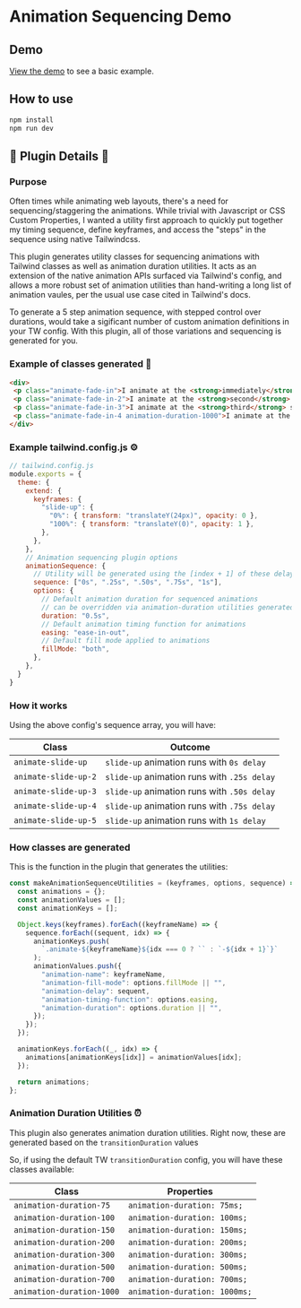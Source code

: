 # Animation Sequencing Demo

## Demo

[View the demo](https://tailwindcss-animation-sequencing-plugin-demo.vercel.app/) to see a basic example.

## How to use

```bash
npm install
npm run dev
```

## 🚧 Plugin Details 🚧

### Purpose
Often times while animating web layouts, there's a need for sequencing/staggering the animations. While trivial with Javascript or CSS Custom Properties, I wanted a utility first approach to quickly put together my timing sequence, define keyframes, and access the "steps" in the sequence using native Tailwindcss.

This plugin generates utility classes for sequencing animations with Tailwind classes as well as animation duration utilities. It acts as an extension of the native animation APIs surfaced via Tailwind's config, and allows a more robust set of animation utilities than hand-writing a long list of animation vaules, per the usual use case cited in Tailwind's docs.

To generate a 5 step animation sequence, with stepped control over durations, would take a sigificant number of custom animation definitions in your TW config. With this plugin, all of those variations and sequencing is generated for you.


### Example of classes generated 🙂

```html
<div>
 <p class="animate-fade-in">I animate at the <strong>immediately</strong>, or first step in the sequence</p>
 <p class="animate-fade-in-2">I animate at the <strong>second</strong> step in the sequence</p>
 <p class="animate-fade-in-3">I animate at the <strong>third</strong> step in the sequence</p>
 <p class="animate-fade-in-4 animation-duration-1000">I animate at the <strong>fourth</strong> step in the sequence, and have a duration of 1000</p>
</div>
```

### Example tailwind.config.js ⚙️

```javascript
// tailwind.config.js
module.exports = {
  theme: {
    extend: {
      keyframes: {
        "slide-up": {
          "0%": { transform: "translateY(24px)", opacity: 0 },
          "100%": { transform: "translateY(0)", opacity: 1 },
        },
      },
    },
    // Animation sequencing plugin options
    animationSequence: {
      // Utility will be generated using the [index + 1] of these delay values
      sequence: ["0s", ".25s", ".50s", ".75s", "1s"],
      options: {
        // Default animation duration for sequenced animations
        // can be overridden via animation-duration utilities generated by the plugin
        duration: "0.5s",
        // Default animation timing function for animations
        easing: "ease-in-out",
        // Default fill mode applied to animations
        fillMode: "both",
      },
    },
  }
}
```

### How it works

Using the above config's sequence array, you will have:

| Class | Outcome |
|---|---|
| `animate-slide-up`   | `slide-up` animation runs with `0s delay`   |
| `animate-slide-up-2` | `slide-up` animation runs with `.25s delay` |
| `animate-slide-up-3` | `slide-up` animation runs with `.50s delay` |
| `animate-slide-up-4` | `slide-up` animation runs with `.75s delay` |
| `animate-slide-up-5` | `slide-up` animation runs with `1s delay`   |


### How classes are generated

This is the function in the plugin that generates the utilities:

```javascript
const makeAnimationSequenceUtilities = (keyframes, options, sequence) => {
  const animations = {};
  const animationValues = [];
  const animationKeys = [];

  Object.keys(keyframes).forEach((keyframeName) => {
    sequence.forEach((sequent, idx) => {
      animationKeys.push(
        `.animate-${keyframeName}${idx === 0 ? `` : `-${idx + 1}`}`
      );
      animationValues.push({
        "animation-name": keyframeName,
        "animation-fill-mode": options.fillMode || "",
        "animation-delay": sequent,
        "animation-timing-function": options.easing,
        "animation-duration": options.duration || "",
      });
    });
  });

  animationKeys.forEach((_, idx) => {
    animations[animationKeys[idx]] = animationValues[idx];
  });

  return animations;
};
```

### Animation Duration Utilities ⏰

This plugin also generates animation duration utilities. Right now, these are generated based on the `transitionDuration` values

So, if using the default TW `transitionDuration` config, you will have these classes available:

| Class | Properties |
|---|---|
| `animation-duration-75`   | `animation-duration: 75ms;`   |
| `animation-duration-100`  | `animation-duration: 100ms;`  |
| `animation-duration-150`  | `animation-duration: 150ms;`  |
| `animation-duration-200`  | `animation-duration: 200ms;`  |
| `animation-duration-300`  | `animation-duration: 300ms;`  |
| `animation-duration-500`  | `animation-duration: 500ms;`  |
| `animation-duration-700`  | `animation-duration: 700ms;`  |
| `animation-duration-1000` | `animation-duration: 1000ms;` |